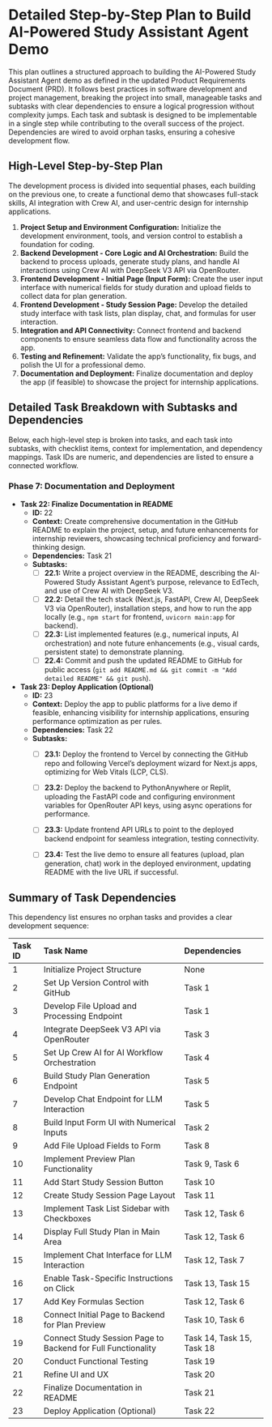 # Detailed Step-by-Step Plan to Build AI-Powered Study Assistant Agent Demo

This plan outlines a structured approach to building the AI-Powered Study Assistant Agent demo as defined in the updated Product Requirements Document (PRD). It follows best practices in software development and project management, breaking the project into small, manageable tasks and subtasks with clear dependencies to ensure a logical progression without complexity jumps. Each task and subtask is designed to be implementable in a single step while contributing to the overall success of the project. Dependencies are wired to avoid orphan tasks, ensuring a cohesive development flow.

## High-Level Step-by-Step Plan

The development process is divided into sequential phases, each building on the previous one, to create a functional demo that showcases full-stack skills, AI integration with Crew AI, and user-centric design for internship applications.

1. **Project Setup and Environment Configuration:** Initialize the development environment, tools, and version control to establish a foundation for coding.
2. **Backend Development - Core Logic and AI Orchestration:** Build the backend to process uploads, generate study plans, and handle AI interactions using Crew AI with DeepSeek V3 API via OpenRouter.
3. **Frontend Development - Initial Page (Input Form):** Create the user input interface with numerical fields for study duration and upload fields to collect data for plan generation.
4. **Frontend Development - Study Session Page:** Develop the detailed study interface with task lists, plan display, chat, and formulas for user interaction.
5. **Integration and API Connectivity:** Connect frontend and backend components to ensure seamless data flow and functionality across the app.
6. **Testing and Refinement:** Validate the app’s functionality, fix bugs, and polish the UI for a professional demo.
7. **Documentation and Deployment:** Finalize documentation and deploy the app (if feasible) to showcase the project for internship applications.

## Detailed Task Breakdown with Subtasks and Dependencies

Below, each high-level step is broken into tasks, and each task into subtasks, with checklist items, context for implementation, and dependency mappings. Task IDs are numeric, and dependencies are listed to ensure a connected workflow. 


### Phase 7: Documentation and Deployment

- **Task 22: Finalize Documentation in README**
    - **ID:** 22
    - **Context:** Create comprehensive documentation in the GitHub README to explain the project, setup, and future enhancements for internship reviewers, showcasing technical proficiency and forward-thinking design.
    - **Dependencies:** Task 21
    - **Subtasks:**
        - [ ] **22.1:** Write a project overview in the README, describing the AI-Powered Study Assistant Agent’s purpose, relevance to EdTech, and use of Crew AI with DeepSeek V3.
        - [ ] **22.2:** Detail the tech stack (Next.js, FastAPI, Crew AI, DeepSeek V3 via OpenRouter), installation steps, and how to run the app locally (e.g., `npm start` for frontend, `uvicorn main:app` for backend).
        - [ ] **22.3:** List implemented features (e.g., numerical inputs, AI orchestration) and note future enhancements (e.g., visual cards, persistent state) to demonstrate planning.
        - [ ] **22.4:** Commit and push the updated README to GitHub for public access (`git add README.md && git commit -m "Add detailed README" && git push`).
- **Task 23: Deploy Application (Optional)**
    - **ID:** 23
    - **Context:** Deploy the app to public platforms for a live demo if feasible, enhancing visibility for internship applications, ensuring performance optimization as per rules.
    - **Dependencies:** Task 22
    - **Subtasks:**
        - [ ] **23.1:** Deploy the frontend to Vercel by connecting the GitHub repo and following Vercel’s deployment wizard for Next.js apps, optimizing for Web Vitals (LCP, CLS).
        - [ ] **23.2:** Deploy the backend to PythonAnywhere or Replit, uploading the FastAPI code and configuring environment variables for OpenRouter API keys, using async operations for performance.
        - [ ] **23.3:** Update frontend API URLs to point to the deployed backend endpoint for seamless integration, testing connectivity.
        - [ ] **23.4:** Test the live demo to ensure all features (upload, plan generation, chat) work in the deployed environment, updating README with the live URL if successful.



## Summary of Task Dependencies

This dependency list ensures no orphan tasks and provides a clear development sequence:


| Task ID | Task Name | Dependencies |
| :-- | :-- | :-- |
| 1 | Initialize Project Structure | None |
| 2 | Set Up Version Control with GitHub | Task 1 |
| 3 | Develop File Upload and Processing Endpoint | Task 1 |
| 4 | Integrate DeepSeek V3 API via OpenRouter | Task 3 |
| 5 | Set Up Crew AI for AI Workflow Orchestration | Task 4 |
| 6 | Build Study Plan Generation Endpoint | Task 5 |
| 7 | Develop Chat Endpoint for LLM Interaction | Task 5 |
| 8 | Build Input Form UI with Numerical Inputs | Task 2 |
| 9 | Add File Upload Fields to Form | Task 8 |
| 10 | Implement Preview Plan Functionality | Task 9, Task 6 |
| 11 | Add Start Study Session Button | Task 10 |
| 12 | Create Study Session Page Layout | Task 11 |
| 13 | Implement Task List Sidebar with Checkboxes | Task 12, Task 6 |
| 14 | Display Full Study Plan in Main Area | Task 12, Task 6 |
| 15 | Implement Chat Interface for LLM Interaction | Task 12, Task 7 |
| 16 | Enable Task-Specific Instructions on Click | Task 13, Task 15 |
| 17 | Add Key Formulas Section | Task 12, Task 6 |
| 18 | Connect Initial Page to Backend for Plan Preview | Task 10, Task 6 |
| 19 | Connect Study Session Page to Backend for Full Functionality | Task 14, Task 15, Task 18 |
| 20 | Conduct Functional Testing | Task 19 |
| 21 | Refine UI and UX | Task 20 |
| 22 | Finalize Documentation in README | Task 21 |
| 23 | Deploy Application (Optional) | Task 22 |
